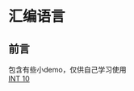 # 汇编语言
## 前言
包含有些小demo，仅供自己学习使用<br/>
[INT 10](https://github.com/li3zhi4/assembler/blob/master/INT10.md)

